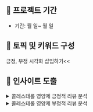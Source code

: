 ## 🐾 프로젝트 기간

- 기간: 월 일~ 월 일
  

## 🐾 토픽 및 키워드 구성

긍정, 부정 시각화 삽입하기<<


## 🐾 인사이트 도출
<details>
<summary> 콜레스테롤 영양제 긍정적 리뷰 분석</summary>

</details>


<details>
<summary> 콜레스테롤 영양제 부정적 리뷰 분석</summary>

</details>







